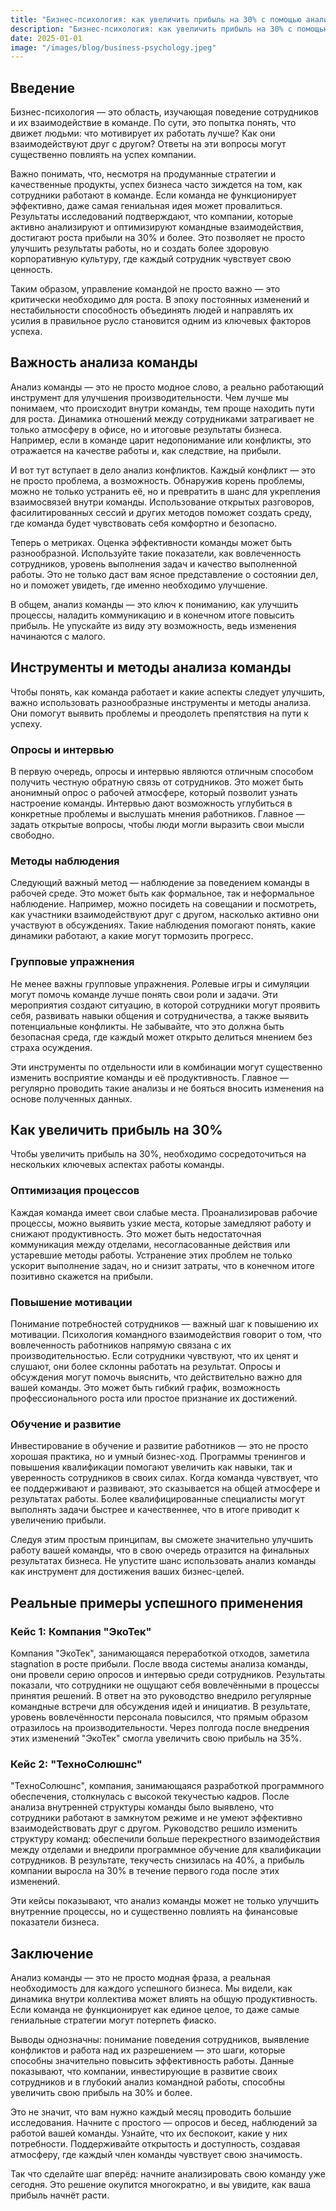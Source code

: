 ```yaml
---  
title: "Бизнес-психология: как увеличить прибыль на 30% с помощью анализа команды"  
description: "Бизнес-психология: как увеличить прибыль на 30% с помощью анализа команды"  
date: 2025-01-01
image: "/images/blog/business-psychology.jpeg" 
---
```


## Введение 

Бизнес-психология — это область, изучающая поведение сотрудников и их взаимодействие в команде. По сути, это попытка понять, что движет людьми: что мотивирует их работать лучше? Как они взаимодействуют друг с другом? Ответы на эти вопросы могут существенно повлиять на успех компании. 

Важно понимать, что, несмотря на продуманные стратегии и качественные продукты, успех бизнеса часто зиждется на том, как сотрудники работают в команде. Если команда не функционирует эффективно, даже самая гениальная идея может провалиться. Результаты исследований подтверждают, что компании, которые активно анализируют и оптимизируют командные взаимодействия, достигают роста прибыли на 30% и более. Это позволяет не просто улучшить результаты работы, но и создать более здоровую корпоративную культуру, где каждый сотрудник чувствует свою ценность. 

Таким образом, управление командой не просто важно — это критически необходимо для роста. В эпоху постоянных изменений и нестабильности способность объединять людей и направлять их усилия в правильное русло становится одним из ключевых факторов успеха.
## Важность анализа команды

Анализ команды — это не просто модное слово, а реально работающий инструмент для улучшения производительности. Чем лучше мы понимаем, что происходит внутри команды, тем проще находить пути для роста. Динамика отношений между сотрудниками затрагивает не только атмосферу в офисе, но и итоговые результаты бизнеса. Например, если в команде царит недопонимание или конфликты, это отражается на качестве работы и, как следствие, на прибыли.

И вот тут вступает в дело анализ конфликтов. Каждый конфликт — это не просто проблема, а возможность. Обнаружив корень проблемы, можно не только устранить её, но и превратить в шанс для укрепления взаимосвязей внутри команды. Использование открытых разговоров, фасилитированных сессий и других методов поможет создать среду, где команда будет чувствовать себя комфортно и безопасно. 

Теперь о метриках. Оценка эффективности команды может быть разнообразной. Используйте такие показатели, как вовлеченность сотрудников, уровень выполнения задач и качество выполненной работы. Это не только даст вам ясное представление о состоянии дел, но и поможет увидеть, где именно необходимо улучшение. 

В общем, анализ команды — это ключ к пониманию, как улучшить процессы, наладить коммуникацию и в конечном итоге повысить прибыль. Не упускайте из виду эту возможность, ведь изменения начинаются с малого.
## Инструменты и методы анализа команды

Чтобы понять, как команда работает и какие аспекты следует улучшить, важно использовать разнообразные инструменты и методы анализа. Они помогут выявить проблемы и преодолеть препятствия на пути к успеху.

### Опросы и интервью

В первую очередь, опросы и интервью являются отличным способом получить честную обратную связь от сотрудников. Это может быть анонимный опрос о рабочей атмосфере, который позволит узнать настроение команды. Интервью дают возможность углубиться в конкретные проблемы и выслушать мнения работников. Главное — задать открытые вопросы, чтобы люди могли выразить свои мысли свободно.

### Методы наблюдения

Следующий важный метод — наблюдение за поведением команды в рабочей среде. Это может быть как формальное, так и неформальное наблюдение. Например, можно посидеть на совещании и посмотреть, как участники взаимодействуют друг с другом, насколько активно они участвуют в обсуждениях. Такие наблюдения помогают понять, какие динамики работают, а какие могут тормозить прогресс. 

### Групповые упражнения

Не менее важны групповые упражнения. Ролевые игры и симуляции могут помочь команде лучше понять свои роли и задачи. Эти мероприятия создают ситуацию, в которой сотрудники могут проявить себя, развивать навыки общения и сотрудничества, а также выявить потенциальные конфликты. Не забывайте, что это должна быть безопасная среда, где каждый может открыто делиться мнением без страха осуждения.

Эти инструменты по отдельности или в комбинации могут существенно изменить восприятие команды и её продуктивность. Главное — регулярно проводить такие анализы и не бояться вносить изменения на основе полученных данных.
## Как увеличить прибыль на 30%

Чтобы увеличить прибыль на 30%, необходимо сосредоточиться на нескольких ключевых аспектах работы команды. 

### Оптимизация процессов

Каждая команда имеет свои слабые места. Проанализировав рабочие процессы, можно выявить узкие места, которые замедляют работу и снижают продуктивность. Это может быть недостаточная коммуникация между отделами, несогласованные действия или устаревшие методы работы. Устранение этих проблем не только ускорит выполнение задач, но и снизит затраты, что в конечном итоге позитивно скажется на прибыли.

### Повышение мотивации

Понимание потребностей сотрудников — важный шаг к повышению их мотивации. Психология командного взаимодействия говорит о том, что вовлеченность работников напрямую связана с их производительностью. Если сотрудники чувствуют, что их ценят и слушают, они более склонны работать на результат. Опросы и обсуждения могут помочь выяснить, что действительно важно для вашей команды. Это может быть гибкий график, возможность профессионального роста или простое признание их достижений.

### Обучение и развитие

Инвестирование в обучение и развитие работников — это не просто хорошая практика, но и умный бизнес-ход. Программы тренингов и повышения квалификации помогают увеличить как навыки, так и уверенность сотрудников в своих силах. Когда команда чувствует, что ее поддерживают и развивают, это сказывается на общей атмосфере и результатах работы. Более квалифицированные специалисты могут выполнять задачи быстрее и качественнее, что в итоге приводит к увеличению прибыли.

Следуя этим простым принципам, вы сможете значительно улучшить работу вашей команды, что в свою очередь отразится на финальных результатах бизнеса. Не упустите шанс использовать анализ команды как инструмент для достижения ваших бизнес-целей.
## Реальные примеры успешного применения

### Кейс 1: Компания "ЭкоТек"

Компания "ЭкоТек", занимающаяся переработкой отходов, заметила stagnation в росте прибыли. После ввода системы анализа команды, они провели серию опросов и интервью среди сотрудников. Результаты показали, что сотрудники не ощущают себя вовлечёнными в процессы принятия решений. В ответ на это руководство внедрило регулярные командные встречи для обсуждения идей и инициатив. В результате, уровень вовлечённости персонала повысился, что прямым образом отразилось на производительности. Через полгода после внедрения этих изменений "ЭкоТек" смогла увеличить свою прибыль на 35%.

### Кейс 2: "ТехноСолюшнс"

"ТехноСолюшнс", компания, занимающаяся разработкой программного обеспечения, столкнулась с высокой текучестью кадров. После анализа внутренней структуры команды было выявлено, что сотрудники работают в замкнутом режиме и не умеют эффективно взаимодействовать друг с другом. Руководство решило изменить структуру команд: обеспечили больше перекрестного взаимодействия между отделами и внедрили программное обучение для квалификации сотрудников. В результате, текучесть снизилась на 40%, а прибыль компании выросла на 30% в течение первого года после этих изменений. 

Эти кейсы показывают, что анализ команды может не только улучшить внутренние процессы, но и существенно повлиять на финансовые показатели бизнеса.
## Заключение

Анализ команды — это не просто модная фраза, а реальная необходимость для каждого успешного бизнеса. Мы видели, как динамика внутри коллектива может влиять на общую продуктивность. Если команда не функционирует как единое целое, то даже самые гениальные стратегии могут потерпеть фиаско. 

Выводы однозначны: понимание поведения сотрудников, выявление конфликтов и работа над их разрешением — это шаги, которые способны значительно повысить эффективность работы. Данные показывают, что компании, инвестирующие в развитие своих сотрудников и в глубокий анализ командной работы, способны увеличить свою прибыль на 30% и более.

Это не значит, что вам нужно каждый месяц проводить большие исследования. Начните с простого — опросов и бесед, наблюдений за работой вашей команды. Узнайте, что их беспокоит, какие у них потребности. Поддерживайте открытость и доступность, создавая атмосферу, где каждый член команды чувствует свою значимость.

Так что сделайте шаг вперёд: начните анализировать свою команду уже сегодня. Это решение окупится многократно, и вы увидите, как ваша прибыль начнёт расти.